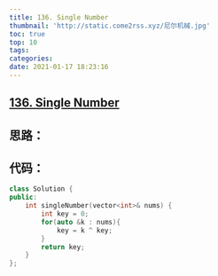 ```yaml
---
title: 136. Single Number
thumbnail: 'http://static.come2rss.xyz/尼尔机械.jpg'
toc: true
top: 10
tags:
categories:
date: 2021-01-17 18:23:16
---
```




## [136. Single Number](https://leetcode-cn.com/problems/single-number/)

## 思路：

<!-- more -->

## 代码：

```c++
class Solution {
public:
    int singleNumber(vector<int>& nums) {
        int key = 0;
        for(auto &k : nums){
            key = k ^ key;
        }
        return key;
    }
};
```